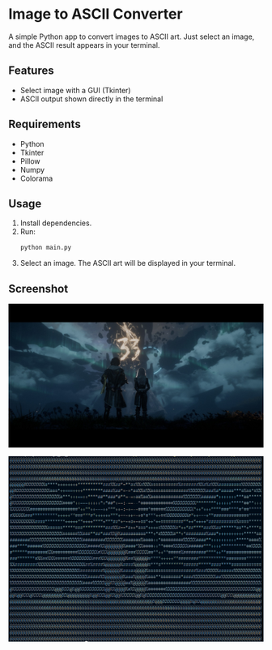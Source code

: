 # Image to ASCII Converter

A simple Python app to convert images to ASCII art. Just select an image, and the ASCII result appears in your terminal.

## Features

- Select image with a GUI (Tkinter)
- ASCII output shown directly in the terminal

## Requirements

- Python
- Tkinter
- Pillow
- Numpy
- Colorama

## Usage

1. Install dependencies.
2. Run:
    ```bash
    python main.py
    ```
3. Select an image. The ASCII art will be displayed in your terminal.

## Screenshot

![Original Image](public/images/original.jpg)

![ASCII Art Screenshot](public/images/result.png)